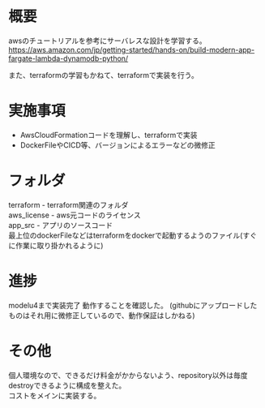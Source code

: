 # 概要
awsのチュートリアルを参考にサーバレスな設計を学習する。  
https://aws.amazon.com/jp/getting-started/hands-on/build-modern-app-fargate-lambda-dynamodb-python/  

また、terraformの学習もかねて、terraformで実装を行う。  

# 実施事項
 - AwsCloudFormationコードを理解し、terraformで実装
 - DockerFileやCICD等、バージョンによるエラーなどの微修正

# フォルダ
terraform - terraform関連のフォルダ  
aws_license - aws元コードのライセンス  
app_src - アプリのソースコード  
最上位のdockerFileなどはterraformをdockerで起動するようのファイル(すぐに作業に取り掛かれるように)

# 進捗
modelu4まで実装完了
動作することを確認した。
(githubにアップロードしたものはそれ用に微修正しているので、動作保証はしかねる)

# その他
個人環境なので、できるだけ料金がかからないよう、repository以外は毎度destroyできるように構成を整えた。  
コストをメインに実装する。
